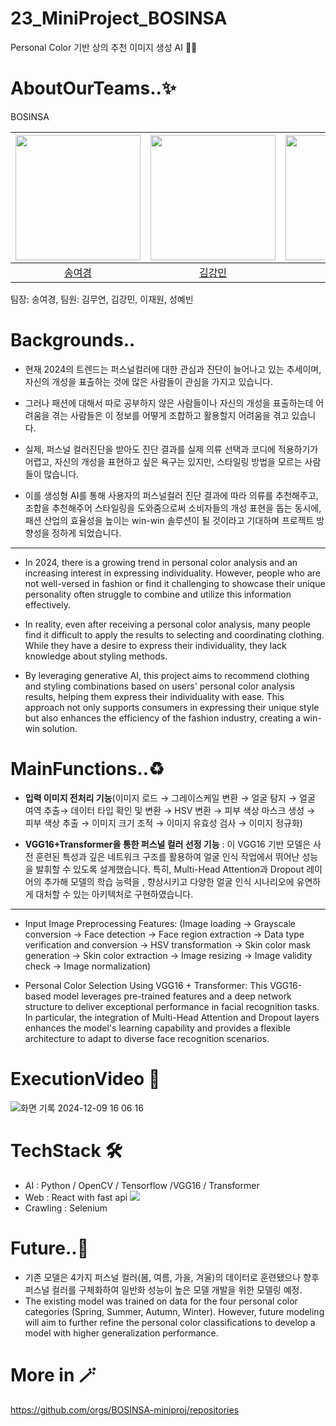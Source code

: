 # 23_MiniProject_BOSINSA
Personal Color 기반 상의 추천 이미지 생성 AI 👚👕

# AboutOurTeams..✨
BOSINSA

<img width="200px" src="https://github.com/0gonge.png"/> | <img width="200px" src="https://github.com/withmochaa.png"/> | <img width="200px" src="https://github.com/y-bin-s.png"/> | <img width="200px" src="https://github.com/Jaewon1634.png"/> | <img width="200px" src="https://github.com/kimmuyeon.png"/> | 
|:-----:|:-----:|:-----:|:-----:|:-----:|
|[송여경](https://github.com/0gonge)|[김강민](https://github.com/withmochaa)|[성예빈](https://github.com/y-bin-s)|[이재원](https://github.com/Jaewon1634)|[김무연](https://github.com/kimmuyeon)|

팀장: 송여경, 팀원: 김무연, 김강민, 이재원, 성예빈

# Backgrounds..
- 현재 2024의 트렌드는 퍼스널컬러에 대한 관심과 진단이 늘어나고 있는 추세이며, 자신의 개성을 표출하는 것에 많은 사람들이 관심을 가지고 있습니다. 

- 그러나 패션에 대해서 따로 공부하지 않은 사람들이나 자신의 개성을 표출하는데 어려움을 겪는 사람들은 이 정보를 어떻게 조합하고 활용할지 어려움을 겪고 있습니다. 

- 실제, 퍼스널 컬러진단을 받아도 진단 결과를 실제 의류 선택과 코디에 적용하기가 어렵고, 자신의 개성을 표현하고 싶은 욕구는 있지만, 스타일링 방법을 모르는 사람들이 많습니다. 

- 이를 생성형 AI를 통해 사용자의 퍼스널컬러 진단 결과에 따라 의류를 추천해주고, 조합을 추천해주어 스타일링을 도와줌으로써 소비자들의 개성 표현을 돕는 동시에, 패션 산업의 효율성을 높이는 win-win 솔루션이 될 것이라고 기대하며 프로젝트 방향성을 정하게 되었습니다.
---------

- In 2024, there is a growing trend in personal color analysis and an increasing interest in expressing individuality. However, people who are not well-versed in fashion or find it challenging to showcase their unique personality often struggle to combine and utilize this information effectively.

- In reality, even after receiving a personal color analysis, many people find it difficult to apply the results to selecting and coordinating clothing. While they have a desire to express their individuality, they lack knowledge about styling methods.

- By leveraging generative AI, this project aims to recommend clothing and styling combinations based on users' personal color analysis results, helping them express their individuality with ease. This approach not only supports consumers in expressing their unique style but also enhances the efficiency of the fashion industry, creating a win-win solution.

# MainFunctions..♻️
- **입력 이미지 전처리 기능**(이미지 로드 → 그레이스케일 변환 → 얼굴 탐지 → 얼굴 여역 추출→ 데이터 타입 확인 및 변환 → HSV 변환 → 피부 색상 마스크 생성 → 피부 색상 추출 → 이미지 크기 조적 → 이미지 유효성 검사 → 이미지 정규화)

- **VGG16+Transformer을 통한 퍼스널 컬러 선정 기능** : 이 VGG16 기반 모델은 사전 훈련된 특성과 깊은 네트워크 구조를 활용하여 얼굴 인식 작업에서 뛰어난 성능을 발휘할 수 있도록 설계했습니다.  특히, Multi-Head Attention과 Dropout 레이어의 추가해  모델의 학습 능력을 , 향상시키고 다양한 얼굴 인식 시나리오에 유연하게 대처할 수 있는 아키텍처로 구현하였습니다.
--------

- Input Image Preprocessing Features:
(Image loading → Grayscale conversion → Face detection → Face region extraction → Data type verification and conversion → HSV transformation → Skin color mask generation → Skin color extraction → Image resizing → Image validity check → Image normalization)

- Personal Color Selection Using VGG16 + Transformer:
This VGG16-based model leverages pre-trained features and a deep network structure to deliver exceptional performance in facial recognition tasks. In particular, the integration of Multi-Head Attention and Dropout layers enhances the model's learning capability and provides a flexible architecture to adapt to diverse face recognition scenarios.

# ExecutionVideo 🎥
![화면 기록 2024-12-09 16 06 16](https://github.com/user-attachments/assets/e12d584b-ef44-4812-9a3a-46dec553af7e)

# TechStack 🛠️
- AI : Python / OpenCV / Tensorflow /VGG16 / Transformer
- Web : React with fast api <img src="https://img.shields.io/badge/React-61DAFB?style=flat-square&logo=React&logoColor=black"/>
- Crawling : Selenium

# Future..👀
- 기존 모델은 4가지 퍼스널 컬러(봄, 여름, 가을, 겨울)의 데이터로 훈련됐으나 향후 퍼스널 컬러를 구체화하여 일반화 성능이 높은 모델 개발을 위한 모델링 예정.
- The existing model was trained on data for the four personal color categories (Spring, Summer, Autumn, Winter). However, future modeling will aim to further refine the personal color classifications to develop a model with higher generalization performance.


# More in 🪄
https://github.com/orgs/BOSINSA-miniproj/repositories
